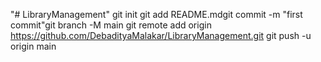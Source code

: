 "# LibraryManagement"  git init git add README.mdgit commit -m "first commit"git branch -M main git remote add origin https://github.com/DebadityaMalakar/LibraryManagement.git git push -u origin main
